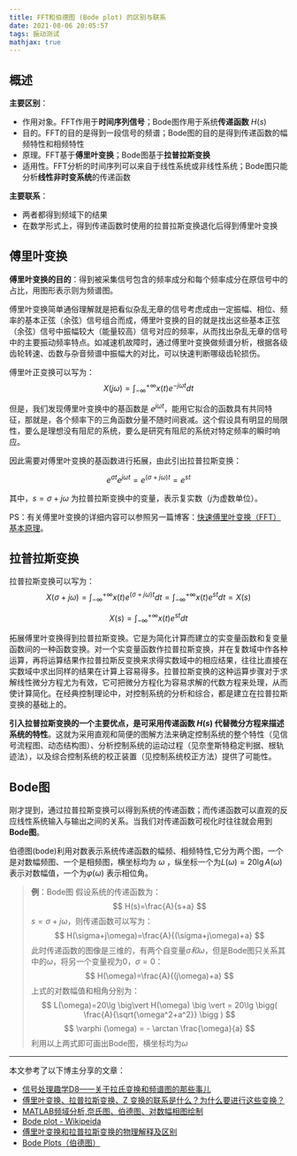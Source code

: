 ```yaml
---
title: FFT和伯德图 (Bode plot) 的区别与联系
date: 2021-08-06 20:05:57
tags: 振动测试
mathjax: true
---
```

## 概述
**主要区别**：
* 作用对象。FFT作用于**时间序列信号**；Bode图作用于系统**传递函数** $H(s)$
* 目的。FFT的目的是得到一段信号的频谱；Bode图的目的是得到传递函数的幅频特性和相频特性
* 原理。FFT基于**傅里叶变换**；Bode图基于**拉普拉斯变换**
* 适用性。FFT分析的时间序列可以来自于线性系统或非线性系统；Bode图只能分析**线性非时变系统**的传递函数


**主要联系**：
* 两者都得到频域下的结果
* 在数学形式上，得到传递函数时使用的拉普拉斯变换退化后得到傅里叶变换


## 傅里叶变换
**傅里叶变换的目的**：得到被采集信号包含的频率成分和每个频率成分在原信号中的占比，用图形表示则为频谱图。


傅里叶变换简单通俗理解就是把看似杂乱无章的信号考虑成由一定振幅、相位、频率的基本正弦（余弦）信号组合而成，傅里叶变换的目的就是找出这些基本正弦（余弦）信号中振幅较大（能量较高）信号对应的频率，从而找出杂乱无章的信号中的主要振动频率特点。如减速机故障时，通过傅里叶变换做频谱分析，根据各级齿轮转速、齿数与杂音频谱中振幅大的对比，可以快速判断哪级齿轮损伤。


傅里叶正变换可以写为：
$$
X(j\omega) = \int^{+\infty}_ {-\infty} x(t)   e^{ -j \omega t} dt
$$


但是，我们发现傅里叶变换中的基函数是 $e^{j\omega t}$，能用它拟合的函数具有共同特征，那就是，各个频率下的三角函数分量不随时间衰减。这个假设具有明显的局限性，要么是理想没有阻尼的系统，要么是研究有阻尼的系统对特定频率的瞬时响应。


因此需要对傅里叶变换的基函数进行拓展，由此引出拉普拉斯变换：

$$
e^{\sigma t}e^{j\omega t}=e^{(\sigma+j\omega) t}=e^{st}
$$

其中，$s=\sigma+j\omega$ 为拉普拉斯变换中的变量，表示复实数（$j$为虚数单位）。


PS：有关傅里叶变换的详细内容可以参照另一篇博客：[快速傅里叶变换（FFT）基本原理](https://alkaidwood.github.io/2021/06/15/%E5%BF%AB%E9%80%9F%E5%82%85%E9%87%8C%E5%8F%B6%E5%8F%98%E6%8D%A2%EF%BC%88FFT%EF%BC%89%E5%9F%BA%E6%9C%AC%E5%8E%9F%E7%90%86/)。


## 拉普拉斯变换
拉普拉斯变换可以写为：
$$
X(\sigma+j\omega)=\int^{+\infty}_ {-\infty} x(t)   e^{(\sigma+j\omega) t} dt=\int^{+\infty}_ {-\infty} x(t)   e^{s t} dt=X(s)
$$


$$
X(s)=\int^{+\infty}_ {-\infty} x(t)   e^{s t} dt
$$

拓展傅里叶变换得到拉普拉斯变换。它是为简化计算而建立的实变量函数和复变量函数间的一种函数变换。对一个实变量函数作拉普拉斯变换，并在复数域中作各种运算，再将运算结果作拉普拉斯反变换来求得实数域中的相应结果，往往比直接在实数域中求出同样的结果在计算上容易得多。拉普拉斯变换的这种运算步骤对于求解线性微分方程尤为有效，它可把微分方程化为容易求解的代数方程来处理，从而使计算简化。在经典控制理论中，对控制系统的分析和综合，都是建立在拉普拉斯变换的基础上的。


**引入拉普拉斯变换的一个主要优点，是可采用传递函数 $H(s)$ 代替微分方程来描述系统的特性**。这就为采用直观和简便的图解方法来确定控制系统的整个特性（见信号流程图、动态结构图）、分析控制系统的运动过程（见奈奎斯特稳定判据、根轨迹法），以及综合控制系统的校正装置（见控制系统校正方法）提供了可能性。


## Bode图
刚才提到，通过拉普拉斯变换可以得到系统的传递函数；而传递函数可以直观的反应线性系统输入与输出之间的关系。当我们对传递函数可视化时往往就会用到**Bode图**。

伯德图(bode)利用对数表示系统传递函数的幅频、相频特性,它分为两个图，一个是对数幅频图、一个是相频图，横坐标均为 $\omega$ ，纵坐标一个为$L(\omega)=20\lg A(\omega )$表示对数幅值，一个为$\varphi (\omega)$ 表示相位角。

>**例**：Bode图
假设系统的传递函数为：
$$
H(s)=\frac{A}{s+a}
$$
$s=\sigma+j\omega$，则传递函数可以写为：
$$
H(\sigma+j\omega)=\frac{A}{(\sigma+j\omega)+a}
$$
此时传递函数的图像是三维的，有两个自变量$\sigma 和 \omega$，但是Bode图只关系其中的$\omega$，将另一个变量视为0，$\sigma=0$：
$$
H(\omega)=\frac{A}{(j\omega)+a}
$$
上式的对数幅值和相角分别为：
$$
L(\omega)=20\lg \big\vert H(\omega) \big \vert = 20\lg \bigg( \frac{A}{\sqrt{\omega^2+a^2}} \bigg )
$$
$$
\varphi (\omega) = - \arctan \frac{\omega}{a}
$$
利用以上两式即可画出Bode图，横坐标均为$\omega$

***

本文参考了以下博主分享的文章：
* [信号处理趣学D8——关于拉氏变换和频谱图的那些事儿](https://blog.csdn.net/Davidietop/article/details/105369349)
* [傅里叶变换、拉普拉斯变换、Z 变换的联系是什么？为什么要进行这些变换？](https://www.zhihu.com/question/22085329)
* [MATLAB频域分析,奈氏图、伯德图、对数幅相图绘制](https://blog.csdn.net/Davidietop/article/details/102768194)
* [Bode plot - Wikipeida](https://en.wikipedia.org/wiki/Bode_plot)
* [傅里叶变换和拉普拉斯变换的物理解释及区别](https://zhuanlan.zhihu.com/p/148778408)
* [Bode Plots（伯德图）](https://zhuanlan.zhihu.com/p/228219488)


